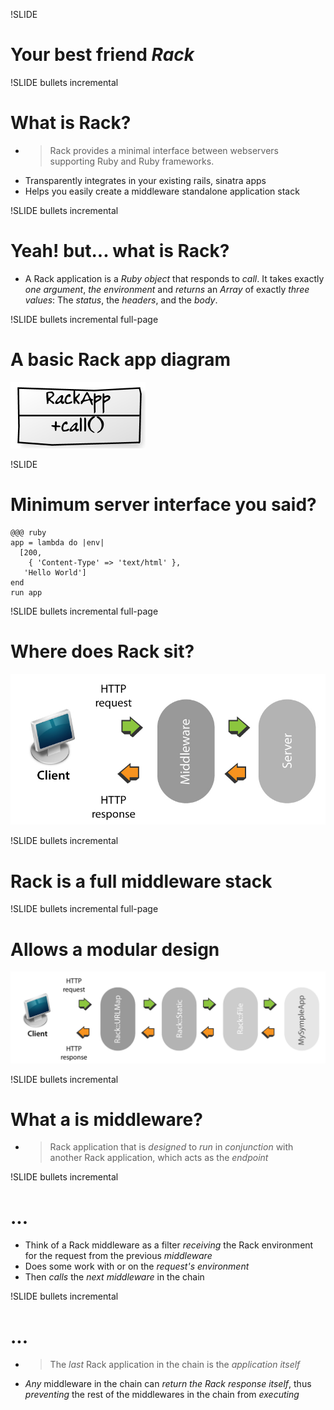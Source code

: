 !SLIDE 
# Your best friend *Rack* #


!SLIDE bullets incremental
# What is Rack? #

* > Rack provides a minimal interface between webservers supporting Ruby and Ruby frameworks.
* Transparently integrates in your existing rails, sinatra apps
* Helps you easily create a middleware standalone application stack


!SLIDE bullets incremental
# Yeah! but... what is Rack? #
* A Rack application is a *Ruby object* that responds to *call*. It takes exactly *one argument*, *the environment* and *returns* an *Array* of exactly *three values*: The *status*, the *headers*, and the *body*. 


!SLIDE bullets incremental full-page
# A basic Rack app diagram #
![rack-app-class.png](rack-app-class.png)


!SLIDE
# Minimum server interface you said? #
    @@@ ruby
    app = lambda do |env| 
      [200, 
        { 'Content-Type' => 'text/html' }, 
       'Hello World']
    end
    run app 


!SLIDE bullets incremental full-page
# Where does Rack sit? #
![rack image](rack-sample-diagram1.jpg)


!SLIDE bullets incremental
# Rack is a full middleware stack #


!SLIDE bullets incremental full-page
# Allows a modular design  #
![rack image](rack-sample-diagram2.jpg)


!SLIDE bullets incremental
# What a is middleware? #
* > Rack application that is *designed* to *run* in *conjunction* with another Rack application, which acts as the *endpoint*


!SLIDE bullets incremental
# ... #
* Think of a Rack middleware as a filter *receiving* the Rack environment for the request from the previous *middleware*
* Does some work with or on the *request's environment*
* Then *calls* the *next middleware* in the chain


!SLIDE bullets incremental
# ... #
* > The *last* Rack application in the chain is the *application itself*
* *Any* middleware in the chain can *return the Rack response itself*, thus *preventing* the rest of the middlewares in the chain from *executing*
